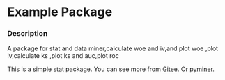 # Example Package

### Description 
A package for stat and data miner,calculate woe and iv,and plot woe ,plot iv,calculate ks ,plot ks and auc,plot roc


This is a simple stat package. You can see more from 
[Gitee](https://gitee.com/py2cn/pyminer).
Or 
[pyminer](http://www.pyminer.com).